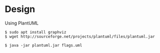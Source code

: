 # Design

Using PlantUML 

```
$ sudo apt install graphviz
$ wget http://sourceforge.net/projects/plantuml/files/plantuml.jar
```

```
$ java -jar plantuml.jar flags.uml
```


